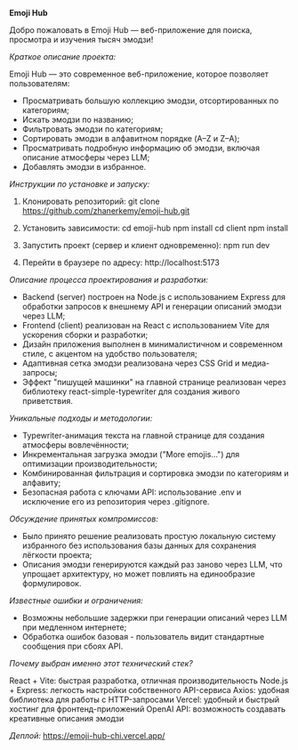 **Emoji Hub**

Добро пожаловать в Emoji Hub — веб-приложение для поиска, просмотра и изучения тысяч эмодзи!

_Краткое описание проекта:_

Emoji Hub — это современное веб-приложение, которое позволяет пользователям:

- Просматривать большую коллекцию эмодзи, отсортированных по категориям;
- Искать эмодзи по названию;
- Фильтровать эмодзи по категориям;
- Сортировать эмодзи в алфавитном порядке (A–Z и Z–A);
- Просматривать подробную информацию об эмодзи, включая описание атмосферы через LLM;
- Добавлять эмодзи в избранное.

_Инструкции по установке и запуску:_

1. Клонировать репозиторий:
git clone https://github.com/zhanerkemy/emoji-hub.git

2. Установить зависимости:
cd emoji-hub
npm install
cd client
npm install

3. Запустить проект (сервер и клиент одновременно):
npm run dev

4. Перейти в браузере по адресу: http://localhost:5173

_Описание процесса проектирования и разработки:_

- Backend (server) построен на Node.js с использованием Express для обработки запросов к внешнему API и генерации описаний эмодзи через LLM;
- Frontend (client) реализован на React с использованием Vite для ускорения сборки и разработки;
- Дизайн приложения выполнен в минималистичном и современном стиле, с акцентом на удобство пользователя;
- Адаптивная сетка эмодзи реализована через CSS Grid и медиа-запросы;
- Эффект "пишущей машинки" на главной странице реализован через библиотеку react-simple-typewriter для создания живого приветствия.

_Уникальные подходы и методологии:_

- Typewriter-анимация текста на главной странице для создания атмосферы вовлечённости;
- Инкрементальная загрузка эмодзи ("More emojis...") для оптимизации производительности;
- Комбинированная фильтрация и сортировка эмодзи по категориям и алфавиту;
- Безопасная работа с ключами API: использование .env и исключение его из репозитория через .gitignore.

_Обсуждение принятых компромиссов:_

- Было принято решение реализовать простую локальную систему избранного без использования базы данных для сохранения лёгкости проекта;
- Описания эмодзи генерируются каждый раз заново через LLM, что упрощает архитектуру, но может повлиять на единообразие формулировок.

_Известные ошибки и ограничения:_

- Возможны небольшие задержки при генерации описаний через LLM при медленном интернете;
- Обработка ошибок базовая - пользователь видит стандартные сообщения при сбоях API.

_Почему выбран именно этот технический стек?_

React + Vite:	быстрая разработка, отличная производительность
Node.js + Express:	легкость настройки собственного API-сервиса
Axios:	удобная библиотека для работы с HTTP-запросами
Vercel:	удобный и быстрый хостинг для фронтенд-приложений
OpenAI API:	возможность создавать креативные описания эмодзи

_Деплой:_ https://emoji-hub-chi.vercel.app/
